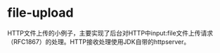 file-upload
===========

HTTP文件上传的小例子，主要实现了后台对HTTP中input:file文件上传请求（RFC1867）的处理。HTTP接收处理使用JDK自带的httpserver。
